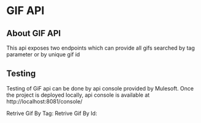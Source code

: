 # GIF API

## About GIF API
   This api exposes two endpoints which can provide all gifs searched by tag parameter or by unique gif id

## Testing
   Testing of GiF api can be done by api console provided by Mulesoft.
   Once the project is deployed locally, api console is available at http://localhost:8081/console/
   
   Retrive Gif By Tag: 
   Retrive Gif By Id: 
